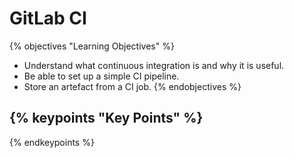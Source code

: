 # GitLab CI

{% objectives "Learning Objectives" %}
- Understand what continuous integration is and why it is useful.
- Be able to set up a simple CI pipeline.
- Store an artefact from a CI job.
{% endobjectives %}



{% keypoints "Key Points" %}
- 
{% endkeypoints %}
